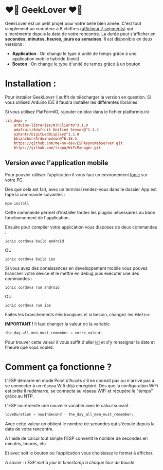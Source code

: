 # :heart_on_fire: GeekLover :heart_on_fire:

GeekLover est un petit projet pour votre belle bien aimée. C'est tout simplement un compteur à 8 chiffres ([afficheur 7 segments](https://www.amazon.fr/gp/product/B0797NRMQH/ref=ppx_yo_dt_b_asin_title_o02_s00?ie=UTF8&psc=1)) qui s'incrémente depuis la date de votre rencontre. La durée peut s'afficher en **secondes, minutes, heures, jours ou semaines**.
Il est disponible en deux versions :

- **Application** : On change le type d'unité de temps grâce à une application mobile hybride (Ionic)
- **Bouton** : On change le type d'unité de temps grâce à un bouton

# Installation :

Pour installer GeekLover il suffit de télécharger la version en question. Si vous utilisez Arduino IDE il faudra installer les différentes librairies.

Si vous utilisez PlatFormIO, rajouter ce bloc dans le fichier platformio.ini

```ini
lib_deps = 
	arduino-libraries/NTPClient@^3.1.0
	adafruit/Adafruit Unified Sensor@^1.1.4
	ozhantr/DigitLedDisplay@^1.1.0
	bblanchon/ArduinoJson@^6.18.5
	https://github.com/me-no-dev/ESPAsyncWebServer.git
	https://github.com/tzapu/WiFiManager.git
```

## Version avec l'application mobile

Pour pouvoir utiliser l'application il vous faut un environement [Ionic](https://ionicframework.com) sur votre PC.

Dès que cela est fait, avec un terminal rendez-vous dans le dossier App est tapé la commande suivantes : 

```console
npm install
```

Cette commande permet d'installer toutes les plugins nécessaires au bbon fonctionnement de l'application.

Ensuite pour compiler votre application vous disposez de deux commandes : 

```console
ionic cordova build android
```
OU

```console
ionic cordova build ios
```

Si vous avez des conaissances en développement mobile vous pouvez brancher votre device et le mettre en debug puis éxécuter une des commandes : 

```console
ionic cordova run android
```
OU

```console
ionic cordova run ios
```

Faites les branchements éléctronqiues et si besoin, changez les `#define`

**IMPORTANT !** Il faut changer la valeur de la variable
```c++
the_day_all_men_must_remember = votre_valeur;
```

Pour trouver cette valeur il vous suffit d'aller [ici](http://www.timestamp.fr) et d'y renseigner la date et l'heure que vous voulez.


# Comment ça fonctionne ?

L'ESP démarre en mode Point d'Accès s'il ne connait pas ou n'arrive pas à se connecter à un réseau Wifi déjà enregistré. Dès que la configuration WiFi est prête il redémarre, se connecte au réseau WiFi et récupère le "temps" grâce au NTP.

L'ESP incrémente une nouvelle variable avec le calcul suivant :

```c++
loveDuration = nowInSecond - the_day_all_men_must_remember;
```

Avec cette valeur on obtient le nombre de secondes qui s'écoule depuis la date de votre rencontre.

A l'aide de calcul tout simple l'ESP convertit le nombre de secondes en minutes, heures, etc

Et avec soit le bouton ou l'application vous choisissez le format à afficher.

_A savoir : l'ESP met à jour le timestamp à chaque tour de boucle_ 
